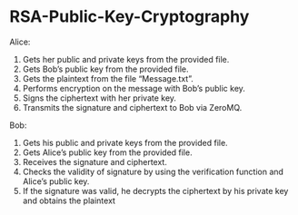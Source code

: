 # RSA-Public-Key-Cryptography

Alice:
1. Gets her public and private keys from the provided file.
2. Gets Bob’s public key from the provided file.
3. Gets the plaintext from the file “Message.txt”.
4. Performs encryption on the message with Bob’s public key.
5. Signs the ciphertext with her private key.
6. Transmits the signature and ciphertext to Bob via ZeroMQ.

Bob:
1. Gets his public and private keys from the provided file.
2. Gets Alice’s public key from the provided file.
3. Receives the signature and ciphertext.
4. Checks the validity of signature by using the verification function and Alice’s public key.
5. If the signature was valid, he decrypts the ciphertext by his private key and obtains the plaintext
